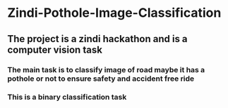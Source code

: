 # Zindi-Pothole-Image-Classification
## The project is a zindi hackathon and is a computer vision task 
### The main task is to classify image of road maybe it has a pothole or not to ensure safety and accident free ride
### This is a binary classification task
